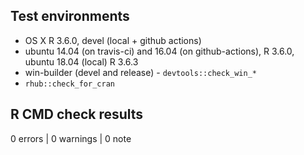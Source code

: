 ## Test environments
* OS X R 3.6.0, devel (local + github actions)
* ubuntu 14.04 (on travis-ci) and 16.04 (on github-actions), R 3.6.0, ubuntu 18.04 (local) R 3.6.3
* win-builder (devel and release) - `devtools::check_win_*`
* `rhub::check_for_cran`

## R CMD check results

0 errors | 0 warnings | 0 note

